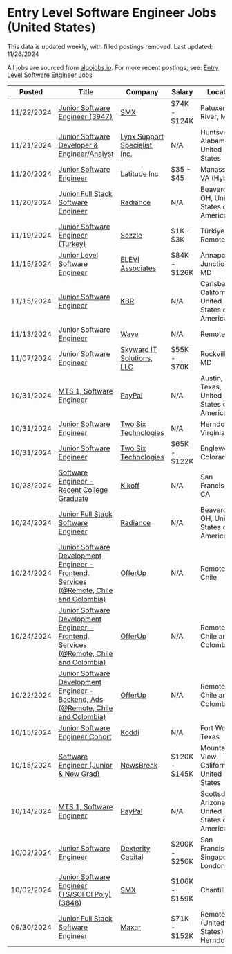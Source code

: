 # Entry Level Software Engineer Jobs (United States)

This data is updated weekly, with filled postings removed. Last updated: 11/26/2024

All jobs are sourced from [algojobs.io](https://algojobs.io/). For more recent postings, see: [Entry Level Software Engineer Jobs](https://algojobs.io/new-grad-swe)

| Posted | Title | Company | Salary | Location |
| --- | --- | --- | --- | --- |
| 11/22/2024 | [Junior Software Engineer (3947)](https://algojobs.io/jobs/2266585) | [SMX](https://algojobs.io/company/smxtech/) | $74K - $124K | Patuxent River, MD |
| 11/21/2024 | [Junior Software Developer & Engineer/Analyst](https://algojobs.io/jobs/2253477) | [Lynx Support Specialist, Inc.](https://algojobs.io/company/lynxsupport/) | N/A | Huntsville, Alabama, United States |
| 11/20/2024 | [Junior Software Engineer](https://algojobs.io/jobs/2246253) | [Latitude Inc](https://algojobs.io/company/latitudeinc/) | $35 - $45 | Manassas, VA (Hybrid) |
| 11/20/2024 | [Junior Full Stack Software Engineer](https://algojobs.io/jobs/2249550) | [Radiance](https://algojobs.io/company/radiancetech/) | N/A | Beavercreek, OH, United States of America |
| 11/19/2024 | [Junior Software Engineer (Turkey)](https://algojobs.io/jobs/2229166) | [Sezzle](https://algojobs.io/company/sezzle/) | $1K - $3K | Türkiye, Remote |
| 11/15/2024 | [Junior Level Software Engineer](https://algojobs.io/jobs/2212172) | [ELEVI Associates](https://algojobs.io/company/eleviassociates/) | $84K - $126K | Annapolis Junction, MD |
| 11/15/2024 | [Junior Software Engineer](https://algojobs.io/jobs/2216384) | [KBR](https://algojobs.io/company/kbr/) | N/A | Carlsbad, California, United States of America |
| 11/13/2024 | [Junior Software Engineer](https://algojobs.io/jobs/2185452) | [Wave](https://algojobs.io/company/wavemm1/) | N/A | Remote |
| 11/07/2024 | [Junior Software Engineer](https://algojobs.io/jobs/2155866) | [Skyward IT Solutions, LLC](https://algojobs.io/company/skywarditsolutions/) | $55K - $70K | Rockville, MD |
| 10/31/2024 | [MTS 1, Software Engineer](https://algojobs.io/jobs/2117202) | [PayPal](https://algojobs.io/company/paypal/) | N/A | Austin, Texas, United States of America |
| 10/31/2024 | [Junior Software Engineer](https://algojobs.io/jobs/2103798) | [Two Six Technologies](https://algojobs.io/company/twosixtechnologies/) | N/A | Herndon, Virginia |
| 10/31/2024 | [Junior Software Engineer](https://algojobs.io/jobs/2103800) | [Two Six Technologies](https://algojobs.io/company/twosixtechnologies/) | $65K - $122K | Englewood, Colorado |
| 10/28/2024 | [Software Engineer - Recent College Graduate](https://algojobs.io/jobs/2085522) | [Kikoff](https://algojobs.io/company/kikoff/) | N/A | San Francisco, CA |
| 10/24/2024 | [Junior Full Stack Software Engineer](https://algojobs.io/jobs/2070025) | [Radiance](https://algojobs.io/company/radiancetech/) | N/A | Beavercreek, OH, United States of America |
| 10/24/2024 | [Junior Software Development Engineer - Frontend, Services (@Remote, Chile and Colombia)](https://algojobs.io/jobs/2056314) | [OfferUp](https://algojobs.io/company/offerup/) | N/A | Remote, Chile  |
| 10/24/2024 | [Junior Software Development Engineer - Frontend, Services (@Remote, Chile and Colombia)](https://algojobs.io/jobs/2056311) | [OfferUp](https://algojobs.io/company/offerup/) | N/A | Remote, Chile and Colombia |
| 10/22/2024 | [Junior Software Development Engineer - Backend, Ads (@Remote, Chile and Colombia)](https://algojobs.io/jobs/2036662) | [OfferUp](https://algojobs.io/company/offerup/) | N/A | Remote, Chile and Colombia |
| 10/15/2024 | [Junior Software Engineer Cohort](https://algojobs.io/jobs/1997785) | [Koddi](https://algojobs.io/company/koddi/) | N/A | Fort Worth, Texas |
| 10/15/2024 | [Software Engineer (Junior & New Grad)](https://algojobs.io/jobs/1989707) | [NewsBreak](https://algojobs.io/company/newsbreak/) | $120K - $145K | Mountain View, California, United States |
| 10/14/2024 | [MTS 1, Software Engineer](https://algojobs.io/jobs/1995008) | [PayPal](https://algojobs.io/company/paypal/) | N/A | Scottsdale, Arizona, United States of America |
| 10/02/2024 | [Junior Software Engineer](https://algojobs.io/jobs/1895125) | [Dexterity Capital](https://algojobs.io/company/dexteritycapital/) | $200K - $250K | San Francisco \| Singapore \| London |
| 10/02/2024 | [Junior Software Engineer (TS/SCI CI Poly) (3848)](https://algojobs.io/jobs/1896758) | [SMX](https://algojobs.io/company/smxtech/) | $106K - $159K | Chantilly, VA |
| 09/30/2024 | [Junior Full Stack Software Engineer](https://algojobs.io/jobs/1889665) | [Maxar](https://algojobs.io/company/maxar/) | $71K - $152K | Remote (United States) / Herndon, VA |